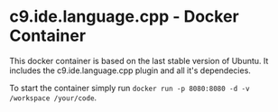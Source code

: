 c9.ide.language.cpp - Docker Container
======================================

This docker container is based on the last stable version of Ubuntu.
It includes the c9.ide.language.cpp plugin and all it's dependecies.

To start the container simply run `docker run -p 8080:8080 -d -v /workspace /your/code`.
